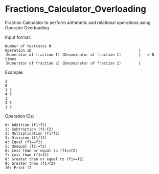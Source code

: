 # Fractions_Calculator_Overloading

Fraction Calculator to perform arithmetic and relational operations using Operator Overloading

Input format:

    Number of testcases N
    Operation ID                                                 |
    (Numerator of fraction 1) (Denominator of fraction 1)        |---> N times
    (Numerator of fraction 2) (Denominator of fraction 2)        |

Example: 

    2
    0
    1 2
    4 5
    1
    3 5
    1 2

Operation IDs:

    0: Addition (f1+f2)
    1: Subtraction (f1-f2)
    2: Multiplication (f1*f2)
    3: Division (f1/f2)
    4: Equal (f1==f2)
    5: Unequal (f1!=f2)
    6: Less than or equal to (f1<=f2)
    7: Less than (f1<f2)
    8: Greater than or equal to (f1>=f2)
    9: Greater than (f1>f2)
    10: Print f2